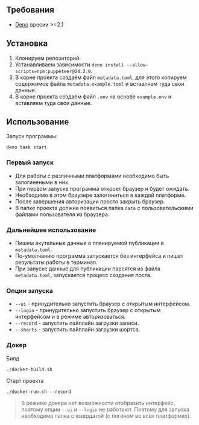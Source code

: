 ## Требования

- [Deno](https://docs.deno.com/runtime/getting_started/installation/) вресии >=2.1

## Установка

1. Клонируем репозиторий.
2. Устанавливаем зависимости `deno install --allow-scripts=npm:puppeteer@24.2.0`.
3. В корне проекта создаём файл `metadata.toml`, для этого копируем содержимое файла `metadata.example.toml` и вставляем туда свои данные.
4. В корне проекта создаём файл `.env` на основе `example.env` и вставляем туда свои данные.

## Использование

Запуск программы:

```shell
deno task start
```

### Первый запуск

- Для работы с различными платформами необходимо быть залогинеными в них.
- При первом запуске программа откроет браузер и будет ожидать.
- Необходимо в этом браузере залогиниться в каждой платформе.
- После завершения авторизации просто закрыть браузер.
- В папке проекта должна появиться папка `data` с пользовательскими файлами пользователя из браузера.

### Дальнейшее использование

- Пишем акутальные данные о планируемой публикации в `metadata.toml`.
- По-умолчанию программа запускается без интерфейса и пишет результаты работы в терминал.
- При запуске данные для публикации парсятся из файла `metadata.toml`, запускается процесс создания поста.

### Опции запуска

- `--ui` - принудительно запустить браузер с открытым интерфейсом.
- `--login` - принудительно запустить браузер с открытым интерфейсом и в режиме авторизоваться.
- `--record` - запустить пайплайн загрузки записи.
- `--shorts` - запустить пайплайн загрузки шортса.

### Докер

Билд

```shell
./docker-build.sh
```

Старт проекта

```shell
./docker-run.sh --record
```

> В режиме докера нет возможности отобразить интерфейс, поэтому опции `--ui` и `--login` не работают. Поэтому для запуска необходима папка с юзердатой (с логином во всех платформах).

